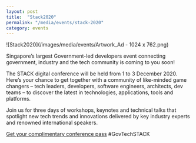 ```yaml
---
layout: post
title:  "Stack2020"
permalink: "/media/events/stack-2020"
category: events
---
```


![Stack2020](/images/media/events/Artwork_Ad - 1024 x 762.png)
 
Singapore’s largest Government-led developers event connecting government, industry and the tech community is
coming to you soon!

The STACK digital conference will be held from 1 to 3 December 2020. Here’s your chance to get together with a community of like-minded
game changers – tech leaders, developers, software engineers, architects, dev teams – to discover the latest in technologies, applications, tools and platforms.

Join us for three days of workshops, keynotes and technical talks that spotlight new tech trends and innovations delivered by key industry experts and renowned international speakers.

[Get your complimentary conference pass](https://stack.gov.sg/register-now?utm_source=govtech&utm_medium=website&utm_campaign=stack2020&utm_content=events)
#GovTechSTACK
